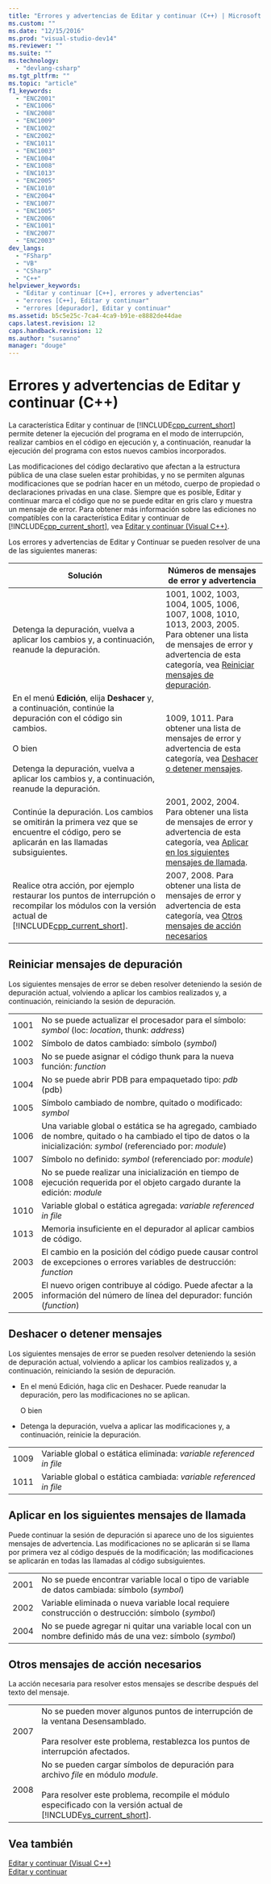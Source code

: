 ```yaml
---
title: "Errores y advertencias de Editar y continuar (C++) | Microsoft Docs"
ms.custom: ""
ms.date: "12/15/2016"
ms.prod: "visual-studio-dev14"
ms.reviewer: ""
ms.suite: ""
ms.technology: 
  - "devlang-csharp"
ms.tgt_pltfrm: ""
ms.topic: "article"
f1_keywords: 
  - "ENC2001"
  - "ENC1006"
  - "ENC2008"
  - "ENC1009"
  - "ENC1002"
  - "ENC2002"
  - "ENC1011"
  - "ENC1003"
  - "ENC1004"
  - "ENC1008"
  - "ENC1013"
  - "ENC2005"
  - "ENC1010"
  - "ENC2004"
  - "ENC1007"
  - "ENC1005"
  - "ENC2006"
  - "ENC1001"
  - "ENC2007"
  - "ENC2003"
dev_langs: 
  - "FSharp"
  - "VB"
  - "CSharp"
  - "C++"
helpviewer_keywords: 
  - "Editar y continuar [C++], errores y advertencias"
  - "errores [C++], Editar y continuar"
  - "errores [depurador], Editar y continuar"
ms.assetid: b5c5e25c-7ca4-4ca9-b91e-e8882de44dae
caps.latest.revision: 12
caps.handback.revision: 12
ms.author: "susanno"
manager: "douge"
---
```

# Errores y advertencias de Editar y continuar (C++)
La característica Editar y continuar de [!INCLUDE[cpp_current_short](../misc/includes/cpp_current_short_md.md)] permite detener la ejecución del programa en el modo de interrupción, realizar cambios en el código en ejecución y, a continuación, reanudar la ejecución del programa con estos nuevos cambios incorporados.  
  
 Las modificaciones del código declarativo que afectan a la estructura pública de una clase suelen estar prohibidas, y no se permiten algunas modificaciones que se podrían hacer en un método, cuerpo de propiedad o declaraciones privadas en una clase.  Siempre que es posible, Editar y continuar marca el código que no se puede editar en gris claro y muestra un mensaje de error.  Para obtener más información sobre las ediciones no compatibles con la característica Editar y continuar de [!INCLUDE[cpp_current_short](../misc/includes/cpp_current_short_md.md)], vea [Editar y continuar \(Visual C\+\+\)](../Topic/Edit%20and%20Continue%20\(Visual%20C++\).md).  
  
 Los errores y advertencias de Editar y Continuar se pueden resolver de una de las siguientes maneras:  
  
|Solución|Números de mensajes de error y advertencia|  
|--------------|------------------------------------------------|  
|Detenga la depuración, vuelva a aplicar los cambios y, a continuación, reanude la depuración.|1001, 1002, 1003, 1004, 1005, 1006, 1007, 1008, 1010, 1013, 2003, 2005. Para obtener una lista de mensajes de error y advertencia de esta categoría, vea [Reiniciar mensajes de depuración](../misc/edit-and-continue-errors-and-warnings-cpp.md#BKMK_RestartDebuggingMessages).|  
|En el menú **Edición**, elija **Deshacer** y, a continuación, continúe la depuración con el código sin cambios.<br /><br /> O bien<br /><br /> Detenga la depuración, vuelva a aplicar los cambios y, a continuación, reanude la depuración.|1009, 1011. Para obtener una lista de mensajes de error y advertencia de esta categoría, vea [Deshacer o detener mensajes](../misc/edit-and-continue-errors-and-warnings-cpp.md#BKMK_UndoOrStopMessages).|  
|Continúe la depuración.  Los cambios se omitirán la primera vez que se encuentre el código, pero se aplicarán en las llamadas subsiguientes.|2001, 2002, 2004.  Para obtener una lista de mensajes de error y advertencia de esta categoría, vea [Aplicar en los siguientes mensajes de llamada](../misc/edit-and-continue-errors-and-warnings-cpp.md#BKMK_ApplyAtNextCallMessages).|  
|Realice otra acción, por ejemplo restaurar los puntos de interrupción o recompilar los módulos con la versión actual de [!INCLUDE[cpp_current_short](../misc/includes/cpp_current_short_md.md)].|2007, 2008.  Para obtener una lista de mensajes de error y advertencia de esta categoría, vea [Otros mensajes de acción necesarios](../misc/edit-and-continue-errors-and-warnings-cpp.md#BKMK_OtherActionRequiredMessages)|  
  
##  <a name="BKMK_RestartDebuggingMessages"></a> Reiniciar mensajes de depuración  
 Los siguientes mensajes de error se deben resolver deteniendo la sesión de depuración actual, volviendo a aplicar los cambios realizados y, a continuación, reiniciando la sesión de depuración.  
  
|||  
|-|-|  
|1001|No se puede actualizar el procesador para el símbolo: *symbol* \(loc: *location*, thunk: *address*\)|  
|1002|Símbolo de datos cambiado: símbolo \(*symbol*\)|  
|1003|No se puede asignar el código thunk para la nueva función: *function*|  
|1004|No se puede abrir PDB para empaquetado tipo: *pdb* \(pdb\)|  
|1005|Símbolo cambiado de nombre, quitado o modificado: *symbol*|  
|1006|Una variable global o estática se ha agregado, cambiado de nombre, quitado o ha cambiado el tipo de datos o la inicialización: *symbol* \(referenciado por: *module*\)|  
|1007|Símbolo no definido: *symbol* \(referenciado por: *module*\)|  
|1008|No se puede realizar una inicialización en tiempo de ejecución requerida por el objeto cargado durante la edición: *module*|  
|1010|Variable global o estática agregada: *variable referenced in file*|  
|1013|Memoria insuficiente en el depurador al aplicar cambios de código.|  
|2003|El cambio en la posición del código puede causar control de excepciones o errores variables de destrucción: *function*|  
|2005|El nuevo origen contribuye al código.  Puede afectar a la información del número de línea del depurador: función \(*function*\)|  
  
##  <a name="BKMK_UndoOrStopMessages"></a> Deshacer o detener mensajes  
 Los siguientes mensajes de error se pueden resolver deteniendo la sesión de depuración actual, volviendo a aplicar los cambios realizados y, a continuación, reiniciando la sesión de depuración.  
  
-   En el menú Edición, haga clic en Deshacer.  Puede reanudar la depuración, pero las modificaciones no se aplican.  
  
     O bien  
  
-   Detenga la depuración, vuelva a aplicar las modificaciones y, a continuación, reinicie la depuración.  
  
|||  
|-|-|  
|1009|Variable global o estática eliminada: *variable referenced in file*|  
|1011|Variable global o estática cambiada: *variable referenced in file*|  
  
##  <a name="BKMK_ApplyAtNextCallMessages"></a> Aplicar en los siguientes mensajes de llamada  
 Puede continuar la sesión de depuración si aparece uno de los siguientes mensajes de advertencia.  Las modificaciones no se aplicarán si se llama por primera vez al código después de la modificación; las modificaciones se aplicarán en todas las llamadas al código subsiguientes.  
  
|||  
|-|-|  
|2001|No se puede encontrar variable local o tipo de variable de datos cambiada: símbolo \(*symbol*\)|  
|2002|Variable eliminada o nueva variable local requiere construcción o destrucción: símbolo \(*symbol*\)|  
|2004|No se puede agregar ni quitar una variable local con un nombre definido más de una vez: símbolo \(*symbol*\)|  
  
##  <a name="BKMK_OtherActionRequiredMessages"></a> Otros mensajes de acción necesarios  
 La acción necesaria para resolver estos mensajes se describe después del texto del mensaje.  
  
|||  
|-|-|  
|2007|No se pueden mover algunos puntos de interrupción de la ventana Desensamblado.<br /><br /> Para resolver este problema, restablezca los puntos de interrupción afectados.|  
|2008|No se pueden cargar símbolos de depuración para archivo *file* en módulo *module*.<br /><br /> Para resolver este problema, recompile el módulo especificado con la versión actual de [!INCLUDE[vs_current_short](../misc/includes/vs_current_short_md.md)].|  
  
## Vea también  
 [Editar y continuar \(Visual C\+\+\)](../Topic/Edit%20and%20Continue%20\(Visual%20C++\).md)   
 [Editar y continuar](../Topic/Edit%20and%20Continue.md)